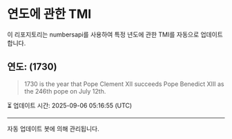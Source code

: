
# 연도에 관한 TMI

이 리포지토리는 numbersapi를 사용하여 특정 년도에 관한 TMI를 자동으로 업데이트합니다.

## 연도: (1730)
> 1730 is the year that Pope Clement XII succeeds Pope Benedict XIII as the 246th pope on July 12th.

⏳ 업데이트 시간: 2025-09-06 05:16:55 (UTC)

---
자동 업데이트 봇에 의해 관리됩니다.
